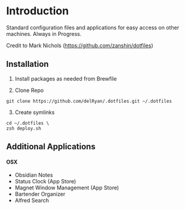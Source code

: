 # Introduction

Standard configuration files and applications for easy access on other machines. Always in Progress.

Credit to Mark Nichols (https://github.com/zanshin/dotfiles)

## Installation

1. Install packages as needed from Brewfile

2. Clone Repo
```
git clone https://github.com/delRyan/.dotfiles.git ~/.dotfiles
```
3. Create symlinks
```
cd ~/.dotfiles \
zsh deploy.sh
```

## Additional Applications
#### OSX
- Obsidian Notes
- Status Clock (App Store)
- Magnet Window Management (App Store)
- Bartender Organizer
- Alfred Search
